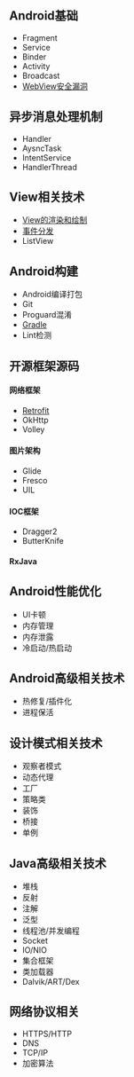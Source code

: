 ## Android基础 ##
- Fragment
- Service
- Binder
- Activity
- Broadcast
- [WebView安全漏洞](http://jaq.alibaba.com/blog.htm?id=48)

## 异步消息处理机制 ##
- Handler
- AysncTask
- IntentService
- HandlerThread

## View相关技术 ##
- [View的渲染和绘制](http://a.codekk.com/detail/Android/lightSky/%E5%85%AC%E5%85%B1%E6%8A%80%E6%9C%AF%E7%82%B9%E4%B9%8B%20View%20%E7%BB%98%E5%88%B6%E6%B5%81%E7%A8%8B)
- [事件分发](http://a.codekk.com/detail/Android/Trinea/%E5%85%AC%E5%85%B1%E6%8A%80%E6%9C%AF%E7%82%B9%E4%B9%8B%20View%20%E4%BA%8B%E4%BB%B6%E4%BC%A0%E9%80%92)
- ListView

## Android构建 ##
- Android编译打包
- Git
- Proguard混淆
- [Gradle](https://segmentfault.com/a/1190000004229002)
- Lint检测

## 开源框架源码 ##
#### 网络框架 ####
- [Retrofit](http://square.github.io/retrofit/)
- OkHttp
- Volley
#### 图片架构 ####
- Glide
- Fresco
- UIL
#### IOC框架 ####
- Dragger2
- ButterKnife
#### RxJava ####

## Android性能优化 ##
- UI卡顿
- 内存管理
- 内存泄露
- 冷启动/热启动

## Android高级相关技术 ##
- 热修复/插件化
- 进程保活

## 设计模式相关技术 ##
- 观察者模式
- 动态代理
- 工厂
- 策略类
- 装饰
- 桥接
- 单例

## Java高级相关技术 ##
- 堆栈
- 反射
- 注解
- 泛型
- 线程池/并发编程
- Socket
- IO/NIO
- 集合框架
- 类加载器
- Dalvik/ART/Dex

## 网络协议相关 ##
- HTTPS/HTTP
- DNS
- TCP/IP
- 加密算法
